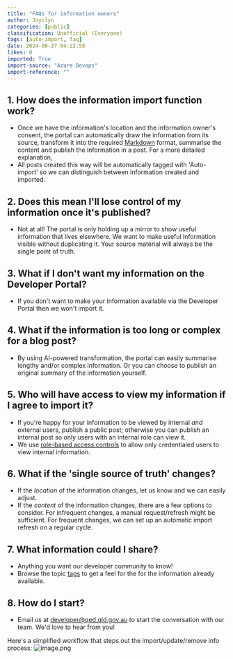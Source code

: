 ```yaml
---
title: "FAQs for information owners"
author: Joyclyn
categories: [public]
classification: Unofficial (Everyone)
tags: [auto-import, faq]
date: 2024-08-27 04:22:58
likes: 0
imported: True 
import-source: "Azure Devops"
import-reference: ""
---
```


## 1. How does the information import function work?
 
- Once we have the information's location and the information owner's consent, the portal can automatically draw the information from its source, transform it into the required [Markdown](https://www.markdownguide.org/) format, summarise the content and publish the information in a post. For a more detailed explanation,
- All posts created this way will be automatically tagged with 'Auto-import' so we can distinguish between information created and imported.

## 2. Does this mean I'll lose control of my information once it's published?

- Not at all! The portal is only holding up a mirror to show useful information that lives elsewhere. We want to make useful information visible without duplicating it. Your source material will always be the single point of truth.

## 3. What if I don't want my information on the Developer Portal?

- If you don't want to make your information available via the Developer Portal then we won't import it.

## 4. What if the information is too long or complex for a blog post?

- By using AI-powered transformation, the portal can easily summarise lengthy and/or complex information. Or you can choose to publish an original summary of the information yourself.

## 5. Who will have access to view my information if I agree to import it?

- If you're happy for your information to be viewed by internal *and* external users, publish a public post; otherwise you can publish an internal post so only users with an internal role can view it.
- We use [role-based access controls](https://developer.qed.qld.gov.au/public/Role-based-access-mapping-in-Developer-Portal/) to allow only credentialed users to view internal information.

## 6. What if the 'single source of truth' changes?

- If the *location* of the information changes, let us know and we can easily adjust.
- If the *content* of the information changes, there are a few options to consider. For infrequent changes, a manual request/refresh might be sufficient.  For frequent changes, we can set up an automatic import refresh on a regular cycle.

## 7. What information could I share?

- Anything you want our developer community to know!
- Browse the topic [tags](https://developer.qed.qld.gov.au/tags/) to get a feel for the for the information already available.

## 8. How do I start?

- Email us at developer@qed.qld.gov.au to start the conversation with our team. We'd love to hear from you!

 Here's a simplified workflow that steps out the import/update/remove info process: 
![image.png](/.attachments/image-202d1e57-8ee5-4fe4-8801-47c5f5551521.png)